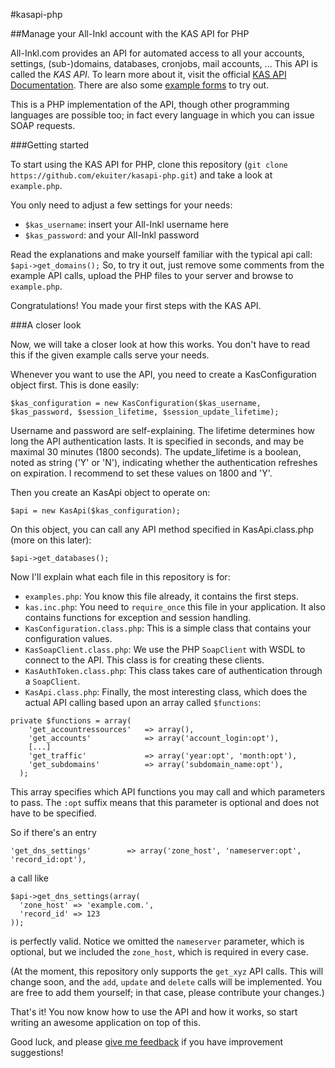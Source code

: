 #kasapi-php

##Manage your All-Inkl account with the KAS API for PHP

All-Inkl.com provides an API for automated access to all your accounts, settings, (sub-)domains, databases, cronjobs, mail accounts, ...
This API is called the *KAS API*. To learn more about it, visit the official [KAS API Documentation](http://kasapi.kasserver.com/dokumentation/phpdoc/).
There are also some [example forms](http://kasapi.kasserver.com/dokumentation/?open=beispiele) to try out.

This is a PHP implementation of the API, though other programming languages are possible too; in fact every language in which you can issue SOAP requests.

###Getting started

To start using the KAS API for PHP, clone this repository (`git clone https://github.com/ekuiter/kasapi-php.git`) and take a look at `example.php`.

You only need to adjust a few settings for your needs:
- `$kas_username`: insert your All-Inkl username here
- `$kas_password`: and your All-Inkl password

Read the explanations and make yourself familiar with the typical api call: `$api->get_domains();`
So, to try it out, just remove some comments from the example API calls, upload the PHP files to your server and browse to `example.php`.

Congratulations! You made your first steps with the KAS API.

###A closer look

Now, we will take a closer look at how this works. You don't have to read this if the given example calls serve your needs.

Whenever you want to use the API, you need to create a KasConfiguration object first. This is done easily:
```
$kas_configuration = new KasConfiguration($kas_username, $kas_password, $session_lifetime, $session_update_lifetime);
```
Username and password are self-explaining. The lifetime determines how long the API authentication lasts. It is specified in seconds, and may be maximal 30 minutes (1800 seconds). The update_lifetime is a boolean, noted as string ('Y' or 'N'), indicating whether the authentication refreshes on expiration. I recommend to set these values on 1800 and 'Y'.

Then you create an KasApi object to operate on:
```
$api = new KasApi($kas_configuration);
```
On this object, you can call any API method specified in KasApi.class.php (more on this later):
```
$api->get_databases();
```
Now I'll explain what each file in this repository is for:
- `examples.php`: You know this file already, it contains the first steps.
- `kas.inc.php`: You need to `require_once` this file in your application. It also contains functions for exception and session handling.
- `KasConfiguration.class.php`: This is a simple class that contains your configuration values.
- `KasSoapClient.class.php`: We use the PHP `SoapClient` with WSDL to connect to the API. This class is for creating these clients.
- `KasAuthToken.class.php`: This class takes care of authentication through a `SoapClient`.
- `KasApi.class.php`: Finally, the most interesting class, which does the actual API calling based upon an array called `$functions`:

```
private $functions = array(
    'get_accountressources'   => array(),
    'get_accounts'            => array('account_login:opt'),
    [...]
    'get_traffic'             => array('year:opt', 'month:opt'),
    'get_subdomains'          => array('subdomain_name:opt'),
  );
```
This array specifies which API functions you may call and which parameters to pass. The `:opt` suffix means that this parameter is optional and does not have to be specified.

So if there's an entry
```
'get_dns_settings'        => array('zone_host', 'nameserver:opt', 'record_id:opt'),
```
a call like
```
$api->get_dns_settings(array(
  'zone_host' => 'example.com.',
  'record_id' => 123
));
```
is perfectly valid. Notice we omitted the `nameserver` parameter, which is optional, but we included the `zone_host`, which is required in every case.

(At the moment, this repository only supports the `get_xyz` API calls. This will change soon, and the `add`, `update` and `delete` calls will be implemented. You are free to add them yourself; in that case, please contribute your changes.)

That's it! You now know how to use the API and how it works, so start writing an awesome application on top of this.

Good luck, and please [give me feedback](mailto:info@elias-kuiter.de) if you have improvement suggestions!